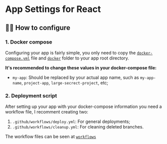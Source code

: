 # App Settings for React

## 🕵️‍♂️ How to configure

### 1. Docker compose
Configuring your app is fairly simple, you only need to copy the [`docker-compose.yml`](docker-compose.yml) file and [`docker`](docker) folder to your app root directory.

**It's recommended to change these values in your docker-compose file:**
* `my-app`: Should be replaced by your actual app name, such as `my-app-name`, `project-app`, `large-secrect-project`, etc;

### 2. Deployment script

After setting up your app with your docker-compose information you need a workflow file, I recomment creating two:
1. `.github/workflows/deploy.yml`: For general deployments;
1. `.github/workflows/cleanup.yml`: For cleaning deleted branches.

The workflow files can be seen at [`workflows`](../workflows)